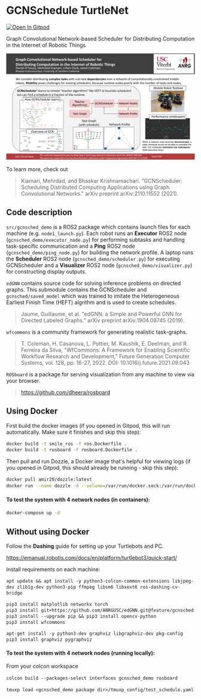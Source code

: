 # GCNSchedule TurtleNet

[![Open In Gitpod](https://gitpod.io/button/open-in-gitpod.svg)](https://gitpod.io/#https://github.com/ANRGUSC/gcnschedule-turtlenet)

Graph Convolutional Network-based Scheduler for Distributing Computation in the Internet of Robotic Things

![Poster_Overview](GCNSchedule-Turtlenet.png)

To learn more, check out


>Kiamari, Mehrdad, and Bhaskar Krishnamachari. "GCNScheduler: Scheduling Distributed Computing Applications using Graph Convolutional Networks." arXiv preprint arXiv:2110.11552 (2021).

## Code description

`src/gcnsched_demo` is a ROS2 package which contains launch files for each machine (e.g. `node1_launch.py`). Each robot runs an **Executor** ROS2 node (`gcnsched_demo/executor_node.py`) for performing subtasks and handling task-specific communication and a **Ping** ROS2 node (`gcnsched_demo/ping_node.py`) for building the network profile. A laptop runs the **Scheduler** ROS2 node (`gcnsched_demo/scheduler.py`) for executing GCNScheduler and a **Visualizer** ROS2 node (`gcnsched_demo/visualizer.py`) for constructing display outputs.

`edGNN` contains source code for solving inference problems on directed graphs. This submodule contains the GCNScheduler and `gcnsched/saved_model` which was trained to imitate the Heterogeneous Earliest Finish Time (HEFT) algrithm and is used to create schedules.

> Jaume, Guillaume, et al. "edGNN: a Simple and Powerful GNN for Directed Labeled Graphs." arXiv preprint arXiv:1904.08745 (2019).

`wfcommons` is a community framework for generating realistic task-graphs.

> T. Coleman, H. Casanova, L. Pottier, M. Kaushik, E. Deelman, and R. Ferreira da Silva, "WfCommons: A Framework for Enabling Scientific Workflow Research and Development," Future Generation Computer Systems, vol. 128, pp. 16-27, 2022. DOI: 10.1016/j.future.2021.09.043

`ROSboard` is a package for serving visualization from any machine to view via your browser.

>https://github.com/dheera/rosboard

## Using Docker
First build the docker images (if you opened in Gitpod, this will run automatically. Make sure it finishes and skip this step):
```bash
docker build -t smile_ros -f ros.Dockerfile .
docker build -t rosboard -f rosboard.Dockerfile .
```

Then pull and run Dozzle, a Docker image that's helpful for viewing logs (if you opened in Gitpod, this should already be running - skip this step):
```bash
docker pull amir20/dozzle:latest
docker run --name dozzle -d --volume=/var/run/docker.sock:/var/run/docker.sock -p 8888:8080 amir20/dozzle:latest
```

#### To test the system with 4 network nodes (in containers):

```bash
docker-compose up -d
```

## Without using Docker

Follow the **Dashing** guide for setting up your Turtlebots and PC.

https://emanual.robotis.com/docs/en/platform/turtlebot3/quick-start/

Install requirements on each machine:

```
apt update && apt install -y python3-colcon-common-extensions libjpeg-dev zlib1g-dev python3-pip ffmpeg libsm6 libxext6 ros-dashing-cv-bridge
```

```
pip3 install matplotlib networkx torch
pip3 install git+https://github.com/ANRGUSC/edGNN.git@feature/gcnsched
pip3 install --upgrade pip && pip3 install opencv-python
pip3 install wfcommons
```

```
apt-get install -y python3-dev graphviz libgraphviz-dev pkg-config
pip3 install graphviz pygraphviz
```

#### To test the system with 4 network nodes (running locally):

From your colcon workspace

``colcon build --packages-select interfaces gcnsched_demo rosboard``

``tmuxp load <gcnsched_demo package dir>/tmuxp_config/test_schedule.yaml``
